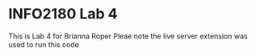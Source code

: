 # INFO2180 Lab 4

This is Lab 4 for Brianna Roper
Pleae note the live server extension was used to run this code

